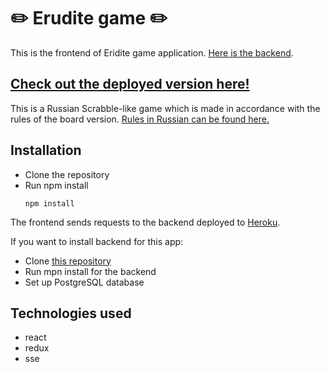 # :pencil2: Erudite game :pencil2:

This is the frontend of Eridite game application.
[Here is the backend](https://github.com/Ksinia/erudite-server).

## [Check out the deployed version here!](https://erudit.netlify.app)

This is a Russian Scrabble-like game which is made in accordance with the rules of the board version.
[Rules in Russian can be found here.](https://cdn.mosigra.ru/mosigra.product.other/399/712/erudit.pdf)

## Installation

- Clone the repository
- Run npm install
  ```
  npm install
  ```

The frontend sends requests to the backend deployed to [Heroku](https://k-erudite.herokuapp.com).

If you want to install backend for this app:

- Clone [this repository](https://github.com/Ksinia/erudite-server)
- Run mpn install for the backend
- Set up PostgreSQL database

## Technologies used

- react
- redux
- sse
